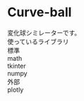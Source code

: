 # Curve-ball
変化球シミレーターです。<br>
使っているライブラリ<br>
標準<br>
math<br>
tkinter<br>
numpy<br>
外部<br>
plotly<br>
